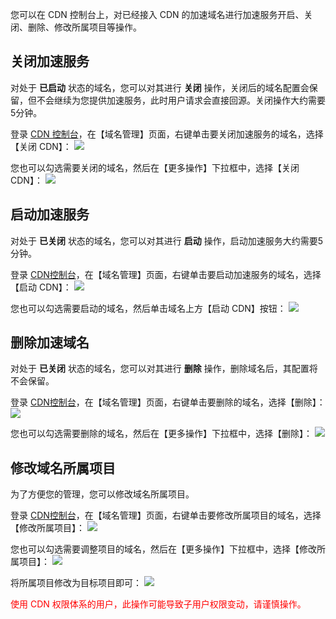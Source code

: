 您可以在 CDN 控制台上，对已经接入 CDN 的加速域名进行加速服务开启、关闭、删除、修改所属项目等操作。

## 关闭加速服务
对处于 **已启动** 状态的域名，您可以对其进行 **关闭** 操作，关闭后的域名配置会保留，但不会继续为您提供加速服务，此时用户请求会直接回源。关闭操作大约需要5分钟。

登录 [CDN 控制台](https://console.qcloud.com/cdn)，在【域名管理】页面，右键单击要关闭加速服务的域名，选择【关闭 CDN】：
![](https://mc.qcloudimg.com/static/img/ec9bbdcab6377d863039d204336e2dea/closedomain.png)

您也可以勾选需要关闭的域名，然后在【更多操作】下拉框中，选择【关闭 CDN】：
![](https://mc.qcloudimg.com/static/img/bc09442c294a885c11b9d7949721b69a/closedomain2.png)

## 启动加速服务
对处于 **已关闭** 状态的域名，您可以对其进行 **启动** 操作，启动加速服务大约需要5分钟。

登录 [CDN控制台](https://console.qcloud.com/cdn)，在【域名管理】页面，右键单击要启动加速服务的域名，选择【启动 CDN】：
![](https://mc.qcloudimg.com/static/img/c3798214731da6d77e68bdc4c8115604/opencdn.png)

您也可以勾选需要启动的域名，然后单击域名上方【启动 CDN】按钮：
![](https://mc.qcloudimg.com/static/img/b7d0c428b33e1a5fd84512a8cbc3e9a4/opencdn2.png)

## 删除加速域名
对处于 **已关闭** 状态的域名，您可以对其进行 **删除** 操作，删除域名后，其配置将不会保留。

登录 [CDN控制台](https://console.qcloud.com/cdn)，在【域名管理】页面，右键单击要删除的域名，选择【删除】：
![](https://mc.qcloudimg.com/static/img/6e5077a2e72a63ee5c480a8a697fea4d/delete.png)

您也可以勾选需要删除的域名，然后在【更多操作】下拉框中，选择【删除】：
![](https://mc.qcloudimg.com/static/img/44a72c9c20592a3bc666d9174d349410/delete2.png)


## 修改域名所属项目
为了方便您的管理，您可以修改域名所属项目。

登录 [CDN控制台](https://console.qcloud.com/cdn)，在【域名管理】页面，右键单击要修改所属项目的域名，选择【修改所属项目】：
![](https://mc.qcloudimg.com/static/img/aa3cc36f3a878cf19fc806311690fd7a/alterproject1.png)

您也可以勾选需要调整项目的域名，然后在【更多操作】下拉框中，选择【修改所属项目】：
![](https://mc.qcloudimg.com/static/img/e2c7b6c28acfab9c9ada5a06c048f992/alterproject.png)

将所属项目修改为目标项目即可：
![](https://mc.qcloudimg.com/static/img/776743034414aa54ec9f81b04be61101/alterproject2.png)

<font color="red">使用 CDN 权限体系的用户，此操作可能导致子用户权限变动，请谨慎操作。</font>